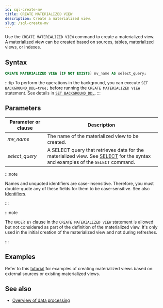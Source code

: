 ```yaml
---
id: sql-create-mv
title: CREATE MATERIALIZED VIEW
description: Create a materialized view.
slug: /sql-create-mv
---
```

<head>
  <link rel="canonical" href="https://docs.risingwave.com/docs/current/sql-create-mv/" />
</head>

Use the `CREATE MATERIALIZED VIEW` command to create a materialized view. A materialized view can be created based on sources, tables, materialized views, or indexes.

## Syntax

```sql
CREATE MATERIALIZED VIEW [IF NOT EXISTS] mv_name AS select_query;
```

:::tip
To perform the operations in the background, you can execute `SET BACKGROUND_DDL=true;` before running the `CREATE MATERIALIZED VIEW` statement. See details in [`SET BACKGROUND_DDL`](/sql/commands/sql-set-background-ddl.md).
:::

## Parameters

|Parameter or clause        | Description           |
|---------------------------|-----------------------|
|*mv_name*                       |The name of the materialized view to be created.|
|*select_query*             |A SELECT query that retrieves data for the materialized view. See [SELECT](sql-select.md) for the syntax and examples of the `SELECT` command.|

:::note

Names and unquoted identifiers are case-insensitive. Therefore, you must double-quote any of these fields for them to be case-sensitive. See also [Identifiers](/sql/sql-identifiers.md).

:::

:::note

The `ORDER BY` clause in the `CREATE MATERIALIZED VIEW` statement is allowed but not considered as part of the definition of the materialized view. It's only used in the initial creation of the materialized view and not during refreshes.

:::

## Examples
Refer to this [tutorial](/tutorials/server-performance-anomaly-detection.md) for examples of creating materialized views based on external sources or existing materialized views.

## See also

- [Overview of data processing](/transform/overview.md)
